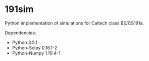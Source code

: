# 191sim
Python implementation of simulations for Caltech class BE/CS191a. 

Dependencies:
* Python 3.5.1
* Python-Scipy 0.16.1-2
* Python-Numpy 1.10.4-1
